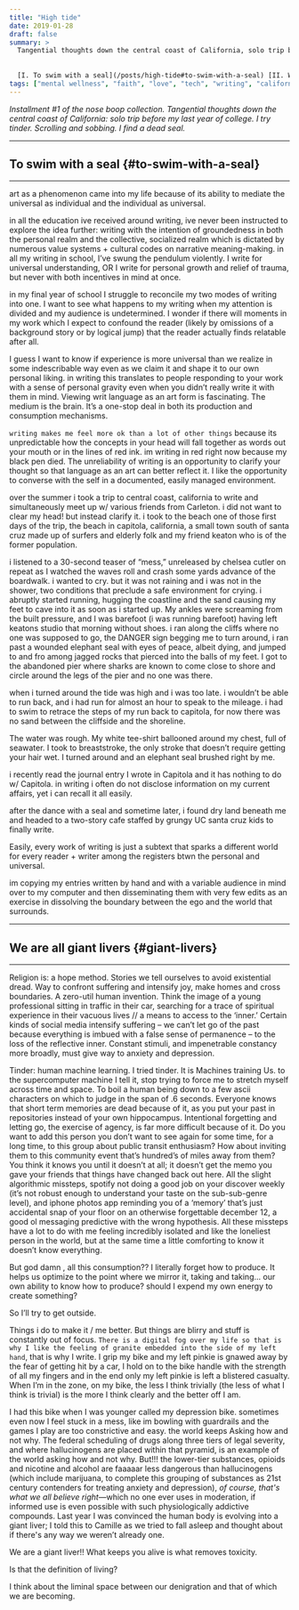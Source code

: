 ```yaml
---
title: "High tide"
date: 2019-01-28
draft: false
summary: >
  Tangential thoughts down the central coast of California, solo trip before my last year of college. I try tinder. Scrolling and sobbing. I find a dead seal.
  
  
  [I. To swim with a seal](/posts/high-tide#to-swim-with-a-seal) [II. We are giant livers](/posts/high-tide#giant-livers)
tags: ["mental wellness", "faith", "love", "tech", "writing", "california"]
---
```

*Installment #1 of the nose boop collection. Tangential thoughts down the central coast of California: solo trip before my last year of college. I try tinder. Scrolling and sobbing. I find a dead seal.*


---
## To swim with a seal {#to-swim-with-a-seal}
---
art as a phenomenon came into my life because of its ability to mediate the universal as individual and the
individual as universal.


in all the education ive received around writing, ive never been instructed to explore the idea further:
writing with the intention of groundedness in both the personal realm and the collective, socialized realm
which is dictated by numerous value systems + cultural codes on narrative meaning-making. in all my
writing in school, I’ve swung the pendulum violently. I write for universal understanding, OR I write for
personal growth and relief of trauma, but never with both incentives in mind at once.


in my final year of school I struggle to reconcile my two modes of writing into one. I want to see what
happens to my writing when my attention is divided and my audience is undetermined. I wonder if there
will moments in my work which I expect to confound the reader (likely by omissions of a background
story or by logical jump) that the reader actually finds relatable after all.


I guess I want to know if experience is more universal than we realize in some indescribable way even
as we claim it and shape it to our own personal liking. in writing this translates to people responding to
your work with a sense of personal gravity even when you didn’t really write it with them in mind.
Viewing writ language as an art form is fascinating. The medium is the brain. It’s a one-stop deal in both
its production and consumption mechanisms.


`writing makes me feel more ok than a lot of other things` because its unpredictable how the concepts in
your head will fall together as words out your mouth or in the lines of red ink. im writing in red right 
now because my black pen died. The unreliability of writing is an opportunity to clarify your thought so
that language as an art can better reflect it. I like the opportunity to converse with the self in a
documented, easily managed environment.


over the summer i took a trip to central coast, california to write and simultaneously meet up w/ various
friends from Carleton. i did not want to clear my head! but instead clarify it. i took to the beach one of
those first days of the trip, the beach in capitola, california, a small town south of santa cruz made up of
surfers and elderly folk and my friend keaton who is of the former population.


i listened to a 30-second teaser of “mess,” unreleased by chelsea cutler on repeat as I watched the
waves roll and crash some yards advance of the boardwalk. i wanted to cry. but it was not raining and i
was not in the shower, two conditions that preclude a safe environment for crying. i abruptly started
running, hugging the coastline and the sand causing my feet to cave into it as soon as i started up. My
ankles were screaming from the built pressure, and I was barefoot (i was running barefoot) having left
keatons studio that morning without shoes. i ran along the cliffs where no one was supposed to go, the
DANGER sign begging me to turn around, i ran past a wounded elephant seal with eyes of peace, albeit
dying, and jumped to and fro among jagged rocks that pierced into the balls of my feet. I got to the
abandoned pier where sharks are known to come close to shore and circle around the legs of the pier
and no one was there.


when i turned around the tide was high and i was too late. i wouldn’t be able to run back, and i had run
for almost an hour to speak to the mileage. i had to swim to retrace the steps of my run back to capitola,
for now there was no sand between the cliffside and the shoreline.


The water was rough. My white tee-shirt ballooned around my chest, full of seawater. I took to
breaststroke, the only stroke that doesn’t require getting your hair wet. I turned around and an elephant
seal brushed right by me.


i recently read the journal entry I wrote in Capitola and it has nothing to do w/ Capitola. in writing i often
do not disclose information on my current affairs, yet i can recall it all easily.


after the dance with a seal and sometime later, i found dry land beneath me and headed to a two-story
cafe staffed by grungy UC santa cruz kids to finally write.


Easily, every work of writing is just a subtext that sparks a different world for every reader + writer
among the registers btwn the personal and universal.


im copying my entries written by hand and with a variable audience in mind over to my computer and
then disseminating them with very few edits as an exercise in dissolving the boundary between the ego
and the world that surrounds.

---
## We are all giant livers {#giant-livers}
---

Religion is: a hope method. Stories we tell ourselves to avoid existential dread. Way to confront
suffering and intensify joy, make homes and cross boundaries. A zero-util human invention. Think the
image of a young professional sitting in traffic in their car, searching for a trace of spiritual experience
in their vacuous lives // a means to access to the ‘inner.’ Certain kinds of social media intensify suffering
– we can’t let go of the past because everything is imbued with a false sense of permanence – to the loss
of the reflective inner. Constant stimuli, and impenetrable constancy more broadly, must give way to
anxiety and depression.


Tinder: human machine learning. I tried tinder. It is Machines training Us. to the supercomputer machine I tell it, stop
trying to force me to stretch myself across time and space. To boil a human being down to a few ascii
characters on which to judge in the span of .6 seconds. Everyone knows that short term memories are
dead because of it, as you put your past in repositories instead of your own hippocampus. Intentional
forgetting and letting go, the exercise of agency, is far more difficult because of it. Do you want to add
this person you don’t want to see again for some time, for a long time, to this group about public transit
enthusiasm? How about inviting them to this community event that’s hundred’s of miles away from them?
You think it knows you until it doesn’t at all; it doesn’t get the memo you gave your friends that things
have changed back out here. All the slight algorithmic missteps, spotify not doing a good job on your
discover weekly (it’s not robust enough to understand your taste on the sub-sub-genre level), and
iphone photos app reminding you of a ‘memory’ that’s just accidental snap of your floor on an otherwise
forgettable december 12, a good ol messaging predictive with the wrong hypothesis. All these missteps
have a lot to do with me feeling incredibly isolated and like the loneliest person in the world, 
but at the same time a little comforting to know it doesn’t know everything.


But god damn , all this consumption?? I literally forget how to produce. It helps us optimize to the point
where we mirror it, taking and taking... our own ability to know how to produce? should I expend my
own energy to create something?


So I’ll try to get outside.


Things i do to make it / me better. But things are blirry and stuff is constantly out of focus. `There is a
digital fog over my life so that is why I like the feeling of granite embedded into the side of my left hand`,
that is why I write. I grip my bike and my left pinkie is gnawed away by the fear of getting hit by a car, I
hold on to the bike handle with the strength of all my fingers and in the end only my left pinkie is left a
blistered casualty. When I’m in the zone, on my bike, the less I think trivially (the less of what I think is
trivial) is the more I think clearly and the better off I am.


I had this bike when I was younger called my depression bike. sometimes even now I feel stuck in a
mess, like im bowling with guardrails and the games I play are too constrictive and easy. the world
keeps Asking how and not why. The federal scheduling of drugs along three tiers of legal severity, and
where hallucinogens are placed within that pyramid, is an example of the world asking how and not why.
But!!! the lower-tier substances, opioids and nicotine and alcohol are faaaaar less dangerous than hallucinogens (which include marijuana, to complete this grouping of substances as 21st century contenders for treating anxiety and depression), 
*of course, that's what we all believe right*—which no one ever uses in moderation, if informed use is even
possible with such physiologically addictive compounds. Last year I was convinced the human body is
evolving into a giant liver; I told this to Camille as we tried to fall asleep and thought about if there's any way we
weren’t already one.


We are a giant liver!! What keeps you alive is what removes toxicity.


Is that the definition of living?


I think about the liminal space between our denigration and that of which we are becoming.
